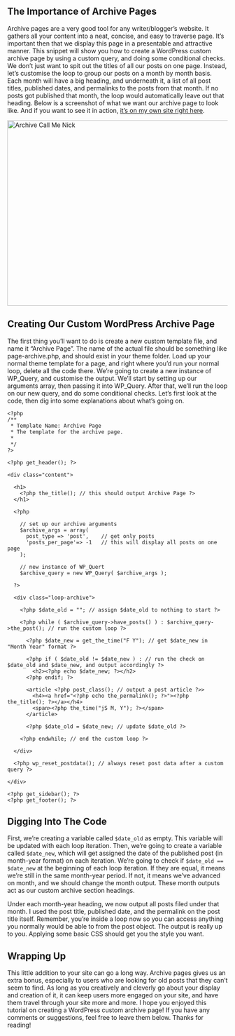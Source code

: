 ## The Importance of Archive Pages

Archive pages are a very good tool for any writer/blogger’s website. It gathers all your content into a neat, concise, and easy to traverse page. It’s important then that we display this page in a presentable and attractive manner. This snippet will show you how to create a WordPress custom archive page by using a custom query, and doing some conditional checks. We don’t just want to spit out the titles of all our posts on one page. Instead, let’s customise the loop to group our posts on a month by month basis. Each month will have a big heading, and underneath it, a list of all post titles, published dates, and permalinks to the posts from that month. If no posts got published that month, the loop would automatically leave out that heading. Below is a screenshot of what we want our archive page to look like. And if you want to see it in action, [it’s on my own site right here](http://callmenick.com/archive/).

<img class="aligncenter size-large wp-image-535" alt="Archive   Call Me Nick" src="http://www.callmenick.com/wp-content/uploads/2014/04/Archive-Call-Me-Nick-870x423.png" width="870" height="423">

## Creating Our Custom WordPress Archive Page

The first thing you’ll want to do is create a new custom template file, and name it “Archive Page”. The name of the actual file should be something like page-archive.php, and should exist in your theme folder. Load up your normal theme template for a page, and right where you’d run your normal loop, delete all the code there. We’re going to create a new instance of WP_Query, and customise the output. We’ll start by setting up our arguments array, then passing it into WP_Query. After that,  we’ll run the loop on our new query, and do some conditional checks. Let’s first look at the code, then dig into some explanations about what’s going on.

```language-php
<?php
/**
 * Template Name: Archive Page
 * The template for the archive page.
 *
 */
?>

<?php get_header(); ?>

<div class="content">  

  <h1>
    <?php the_title(); // this should output Archive Page ?>
  </h1>

  <?php

    // set up our archive arguments
    $archive_args = array(
      post_type => 'post',    // get only posts
      'posts_per_page'=> -1   // this will display all posts on one page
    );

    // new instance of WP_Quert
    $archive_query = new WP_Query( $archive_args );

  ?>

  <div class="loop-archive">

    <?php $date_old = ""; // assign $date_old to nothing to start ?>

    <?php while ( $archive_query->have_posts() ) : $archive_query->the_post(); // run the custom loop ?>

      <?php $date_new = get_the_time("F Y"); // get $date_new in "Month Year" format ?>

      <?php if ( $date_old != $date_new ) : // run the check on $date_old and $date_new, and output accordingly ?>
        <h2><?php echo $date_new; ?></h2>
      <?php endif; ?>

      <article <?php post_class(); // output a post article ?>>
        <h4><a href="<?php echo the_permalink(); ?>"><?php the_title(); ?></a></h4>
        <span><?php the_time("jS M, Y"); ?></span>
      </article>

      <?php $date_old = $date_new; // update $date_old ?>

    <?php endwhile; // end the custom loop ?>

  </div>

  <?php wp_reset_postdata(); // always reset post data after a custom query ?>

</div>

<?php get_sidebar(); ?>
<?php get_footer(); ?>
```

## Digging Into The Code

First, we’re creating a variable called `$date_old` as empty. This variable will be updated with each loop iteration. Then, we’re going to create a variable called `$date_new`, which will get assigned the date of the published post (in month-year format) on each iteration. We’re going to check if `$date_old == $date_new` at the beginning of each loop iteration. If they are equal, it means we’re still in the same month-year period. If not, it means we’ve advanced on month, and we should change the month output. These month outputs act as our custom archive section headings.

Under each month-year heading, we now output all posts filed under that month. I used the post title, published date, and the permalink on the post title itself. Remember, you’re inside a loop now so you can access anything you normally would be able to from the post object. The output is really up to you. Applying some basic CSS should get you the style you want.

## Wrapping Up

This little addition to your site can go a long way. Archive pages gives us an extra bonus, especially to users who are looking for old posts that they can’t seem to find. As long as you creatively and cleverly go about your display and creation of it, it can keep users more engaged on your site, and have them travel through your site more and more. I hope you enjoyed this tutorial on creating a  WordPress custom archive page! If you have any comments or suggestions, feel free to leave them below. Thanks for reading!